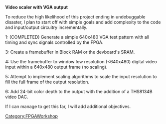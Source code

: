 **Video scaler with VGA output**

To reduce the high likelihood of this project ending in undebuggable
disaster, I plan to start off with simple goals and add complexity to
the code and input/output circuitry incrementally.

1: (COMPLETED) Generate a simple 640x480 VGA test pattern with all
timing and sync signals controlled by the FPGA.

3: Create a framebuffer in Block RAM or the devboard's SRAM.

4: Use the framebuffer to window low resolution (\<640x480) digital
video input within a 640x480 output frame (no scaling).

5: Attempt to implement scaling algorithms to scale the input resolution
to fill the full frame of the output resolution.

6: Add 24-bit color depth to the output with the addition of a THS8134B
video DAC.

If I can manage to get this far, I will add additional objectives.

[Category:FPGAWorkshop](Category:FPGAWorkshop)
